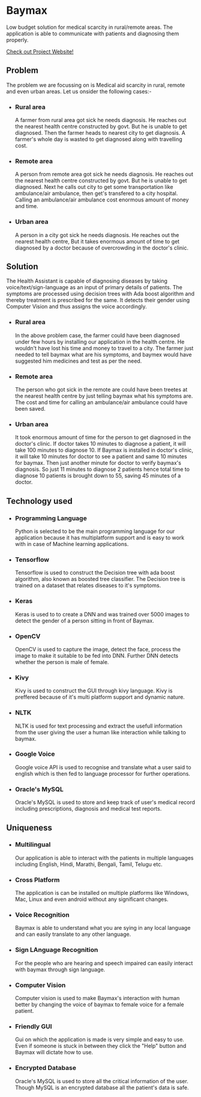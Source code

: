 # Baymax
Low budget solution for medical scarcity in rural/remote areas. The application is able to communicate with patients and diagnosing them properly.

[Check out Project Website!](https://baymax.ml/)

## Problem
The problem we are focussing on is Medical aid scarcity in rural, remote and even urban areas. Let us onsider the following cases:-
- ### Rural area
    A farmer from rural area got sick he needs diagnosis. He reaches out the nearest health centre constructed by govt. But he is unable to get diagnosed. Then the farmer heads to nearest city to get diagnosis. A farmer's whole day is wasted to get diagnosed along with travelling cost.
- ### Remote area
    A person from remote area got sick he needs diagnosis. He reaches out the nearest health centre constructed by govt. But he is unable to get diagnosed. Next he calls out city to get some transportation like ambulance/air ambulance, then get's transfered to a city hospital. Calling an ambulance/air ambulance cost enormous amount of money and time.
- ### Urban area
    A person in a city got sick he needs diagnosis. He reaches out the nearest health centre, But it takes enormous amount of time to get diagnosed by a doctor because of overcrowding in the doctor's clinic.

## Solution
The Health Assistant is capable of diagnosing diseases by taking voice/text/sign-language as an input of primary details of patients. The symptoms are processed using decision trees with Ada boost algorithm and thereby treatment is prescribed for the same. It detects their gender using Computer Vision and thus assigns the voice accordingly.
- ### Rural area
    In the above problem case, the farmer could have been diagnosed under few hours by installing our application in the health centre. He wouldn't have lost his time and money to travel to a city. The farmer just needed to tell baymax what are his symptoms, and baymex would have suggested him medicines and test as per the need.
- ### Remote area
    The person who got sick in the remote are could have been treetes at the nearest health centre by just telling baymax what his symptoms are. The cost and time for calling an ambulance/air ambulance could have been saved.
- ### Urban area
    It took enormous amount of time for the person to get diagnosed in the doctor's clinic. If doctor takes 10 minutes to diagnose a patient, it will take 100 minutes to diagnose 10. If Baymax is installed in doctor's clinic, it will take 10 minutes for doctor to see a patient and same 10 minutes for baymax. Then just another minute for doctor to verify baymax's diagnosis. So just 11 minutes to diagnose 2 patients hence total time to diagnose 10 patients is brought down to 55, saving 45 minutes of a doctor.

## Technology used
- ### Programming Language
    Python is selected to be the main programming language for our application because it has multiplatform support and is easy to work with in case of Machine learning applications.
- ### Tensorflow
    Tensorflow is used to construct the Decision tree with ada boost algorithm, also known as boosted tree classifier. The Decision tree is trained on a dataset that relates diseases to it's symptoms.
- ### Keras
    Keras is used to to create a DNN and was trained over 5000 images to detect the gender of a person sitting in front of Baymax.
- ### OpenCV
    OpenCV is used to capture the image, detect the face, process the image to make it suitable to be fed into DNN. Further DNN detects whether the person is male of female.
- ### Kivy
    Kivy is used to construct the GUI through kivy language. Kivy is preffered because of it's multi platform support and dynamic nature.
- ### NLTK
    NLTK is used for text processing and extract the usefull information from the user giving the user a human like interaction while talking to baymax.
- ### Google Voice
    Google voice API is used to recognise and translate what a user said to english which is then fed to language processor for further operations.
- ### Oracle's MySQL
    Oracle's MySQL is used to store and keep track of user's medical record including prescriptions, diagnosis and medical test reports.

## Uniqueness
- ### Multilingual
    Our application is able to interact with the patients in multiple languages including English, Hindi, Marathi, Bengali, Tamil, Telugu etc.
- ### Cross Platform
    The application is can be installed on multiple platforms like Windows, Mac, Linux and even android without any significant changes.
- ### Voice Recognition
    Baymax is able to understand what you are sying in any local language and can easily translate to any other language.
- ### Sign LAnguage Recognition
    For the people who are hearing and speech impaired can easily interact with baymax through sign language.
- ### Computer Vision
    Computer vision is used to make Baymax's interaction with human better by changing the voice of baymax to female voice for a female patient.
- ### Friendly GUI
    Gui on which the application is made is very simple and easy to use. Even if someone is stuck in between they click the "Help" button and Baymax will dictate how to use.
- ### Encrypted Database
    Oracle's MySQL is used to store all the critical information of the user. Though MySQL is an encrypted database all the patient's data is safe.